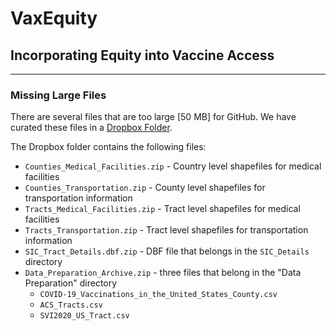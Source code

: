 # VaxEquity
## Incorporating Equity into Vaccine Access
---
### Missing Large Files
There are several files that are too large [50 MB] for GitHub. We have curated these files in a [Dropbox Folder](https://www.dropbox.com/sh/o7k22a0uzot50l0/AAAH96UEuuAC6BFMve8Me4rpa?dl=0).

The Dropbox folder contains the following files:
- `Counties_Medical_Facilities.zip` - Country level shapefiles for medical facilities
- `Counties_Transportation.zip` - County level shapefiles for transportation information
- `Tracts_Medical_Facilities.zip` - Tract level shapefiles for medical facilities
- `Tracts_Transportation.zip` - Tract level shapefiles for transportation information
- `SIC_Tract_Details.dbf.zip` - DBF file that belongs in the `SIC_Details` directory
- `Data_Preparation_Archive.zip` - three files that belong in the "Data Preparation" directory
    - `COVID-19_Vaccinations_in_the_United_States_County.csv`
    - `ACS_Tracts.csv`
    - `SVI2020_US_Tract.csv`